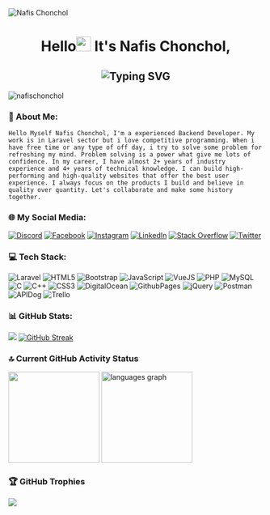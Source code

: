 <img src="https://i.ibb.co/HVvcpz3/nafischonchol-11zon-3.jpg" alt="Nafis Chonchol" />
<h1 align="center">Hello<img src="https://raw.githubusercontent.com/Tarikul-Islam-Anik/Animated-Fluent-Emojis/master/Emojis/Hand%20gestures/Waving%20Hand.png" width="29px"> It's Nafis Chonchol,</h1>

<h2 align="center"><img src="https://readme-typing-svg.demolab.com?font=Fira+Code&weight=600&pause=1000&center=true&vCenter=true&lines=A+Full+Stack+Developer+(Laravel);Experienced+Backend+Developer;Skilled+Backend+Developer;Passionate+Laravel+Developer" alt="Typing SVG" /></h2>

<p align="left"> <img src="https://komarev.com/ghpvc/?username=nafischonchol&label=Profile%20views&color=0e75b6&style=flat" alt="nafischonchol" /> </p>

### 💫 About Me:
`
Hello Myself Nafis Chonchol, I'm a experienced Backend Developer. My work is in Laravel sector but i love competitive programming. When i have free time or any type of off day, i try to solve some problem for refreshing my mind. Problem solving is a power what give me lots of confidence.
In my career, I have almost 2+ years of industry experience and 4+ years of technical knowledge. I can build high-performing and high-quality websites that offer the best user experience. I always focus on the products I build and believe in quality over quantity. Let's collaborate and make some history together.
`

### 🌐 My Social Media:
[![Discord](https://img.shields.io/badge/Discord-%237289DA.svg?logo=discord&logoColor=white)](https://discord.com/channels/nafischonchol) [![Facebook](https://img.shields.io/badge/Facebook-%231877F2.svg?logo=Facebook&logoColor=white)](https://facebook.com/nafischonchol) [![Instagram](https://img.shields.io/badge/Instagram-%23E4405F.svg?logo=Instagram&logoColor=white)](https://instagram.com/nafischonchol) [![LinkedIn](https://img.shields.io/badge/LinkedIn-%230077B5.svg?logo=linkedin&logoColor=white)](https://linkedin.com/in/nafischonchol) [![Stack Overflow](https://img.shields.io/badge/-Stackoverflow-FE7A16?logo=stack-overflow&logoColor=white)](https://stackoverflow.com/users/22882309) [![Twitter](https://img.shields.io/badge/Twitter-%231DA1F2.svg?logo=Twitter&logoColor=white)](https://twitter.com/nafischonchol) 

### 💻 Tech Stack:
![Laravel](https://img.shields.io/badge/Laravel-%2320232a.svg?style=flat&logo=laravel&logoColor=%eb4432) ![HTML5](https://img.shields.io/badge/html5-%23E34F26.svg?style=flat&logo=html5&logoColor=white) ![Bootstrap](https://img.shields.io/badge/Bootstrap-%238511FA.svg?style=flat&logo=bootstrap&logoColor=white) ![JavaScript](https://img.shields.io/badge/Javascript-%23323330.svg?style=flat&logo=javascript&logoColor=%23F7DF1E) ![VueJS](https://img.shields.io/badge/Vue%20Js-%2320232a.svg?style=flat&logo=vue.js&logoColor=%2361DAFB) ![PHP](https://img.shields.io/badge/PHP-4f5b93?style=flat&logo=php&logoColor=white) ![MySQL](https://img.shields.io/badge/MySQL-%23026AA7.svg?style=flat&logo=mysql&logoColor=white) ![C](https://img.shields.io/badge/C-%2300599C.svg?style=flat&logo=c&logoColor=white) ![C++](https://img.shields.io/badge/C++-%2300599C.svg?style=flat&logo=c%2B%2B&logoColor=white) ![CSS3](https://img.shields.io/badge/CSS3-%231572B6.svg?style=flat&logo=css3&logoColor=white) ![DigitalOcean](https://img.shields.io/badge/Digital%20Ocean-%23FF9900.svg?style=flat&logo=amazon-aws&logoColor=white) ![GithubPages](https://img.shields.io/badge/Github%20Pages-121013?style=flat&logo=github&logoColor=white) ![jQuery](https://img.shields.io/badge/JQuery-%230769AD.svg?style=flat&logo=jquery&logoColor=white) ![Postman](https://img.shields.io/badge/Postman-FF6C37?style=flat&logo=postman&logoColor=white)  ![APIDog](https://img.shields.io/badge/Api%20Dog-1a66ff?style=flat&logo=apidog&logoColor=white) ![Trello](https://img.shields.io/badge/Trello-%23026AA7.svg?style=flat&logo=Trello&logoColor=white)

### 📊 GitHub Stats:
![](https://github-readme-stats.vercel.app/api?username=nafischonchol&theme=tokyonight&hide_border=false&include_all_commits=false&count_private=true)
[![GitHub Streak](https://github-readme-streak-stats.herokuapp.com?user=nafischonchol&theme=tokyonight&border_radius=6&date_format=j%20M%5B%20Y%5D&mode=weekly&card_width=350&hide_total_contributions=true)](https://git.io/streak-stats)

### 🔝 Current GitHub Activity Status
<div align="left">
  <img height="180" src="https://github-readme-streak-stats.herokuapp.com?user=nafischonchol&theme=tokyonight&hide_border=true&border_radius=5" />
  <img height="180" src="https://github-readme-stats.vercel.app/api/top-langs?username=nafischonchol&locale=en&hide_title=false&layout=compact&card_width=230&langs_count=6&theme=tokyonight&hide_border=true" alt="languages graph"  />
</div>

### 🏆 GitHub Trophies
![](https://github-profile-trophy.vercel.app/?username=nafischonchol&theme=onestar&no-frame=false&no-bg=false&margin-w=4)
